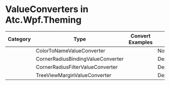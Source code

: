 # ValueConverters in Atc.Wpf.Theming

| Category                  | Type                                                     | Convert Examples                        | ConvertBack Examples                    |
| ------------------------- | -------------------------------------------------------- | --------------------------------------- | --------------------------------------- |
|                           | ColorToNameValueConverter                                |                                         | Not supported                           |
|                           | CornerRadiusBindingValueConverter                        |                                         | DependencyProperty.UnsetValue           |
|                           | CornerRadiusFilterValueConverter                         |                                         | DependencyProperty.UnsetValue           |
|                           | TreeViewMarginValueConverter                             |                                         | DependencyProperty.UnsetValue           |
